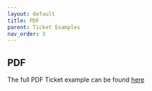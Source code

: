 ```yaml
---
layout: default
title: PDF
parent: Ticket Examples
nav_order: 3
---
```


## PDF
The full PDF Ticket example can be found <a href="https://usanorth811.org/images/pdfs/Output_Member_CA_v8_20220328-1.pdf">here</a>
